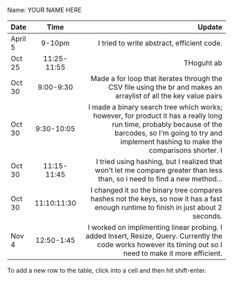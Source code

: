 Name: YOUR NAME HERE

| Date    |    Time     |                                                                                                                                                                                                                                                                                                                 Update |
|:--------|:-----------:|-----------------------------------------------------------------------------------------------------------------------------------------------------------------------------------------------------------------------------------------------------------------------------------------------------------------------:|
| April 5 |   9-10pm    |                                                                                                                                                                                                                                                                             I tried to write abstract, efficient code. |
| Oct 25  | 11:25-11:55 |                                                                                                                                                                                                                                                                                                             THoguht ab |
| Oct 30  |  9:00-9:30  |                                                                                                                                                                                                      Made a for loop that iterates through the CSV file using the br and makes an arraylist of all the key value pairs |
| Oct 30  | 9:30-10:05  | I made a binary search tree which works; however, for product it has a really long run time, probably because of the barcodes, so I'm going to try and implement hashing to make the comparisons shorter.                                                                                                            I |
| Oct 30  | 11:15-11:45 |                                                                                                                                                                                              I tried using hashing, but I realized that won't let me compare greater than less than, so i need to find a new method... |
| Oct 30  | 11:10:11:30 |                                                                                                                                                                                   I changed it so the binary tree compares hashes not the keys, so now it has a fast enough runtime to finish in just about 2 seconds. |
| Nov 4   | 12:50-1:45  |                                                                                                                                                           I worked on implimenting linear probing. I added Insert, Resize, Query. Currently the code works however its timing out so I need to make it more efficient. |


To add a new row to the table, click into a cell and then hit shift-enter.